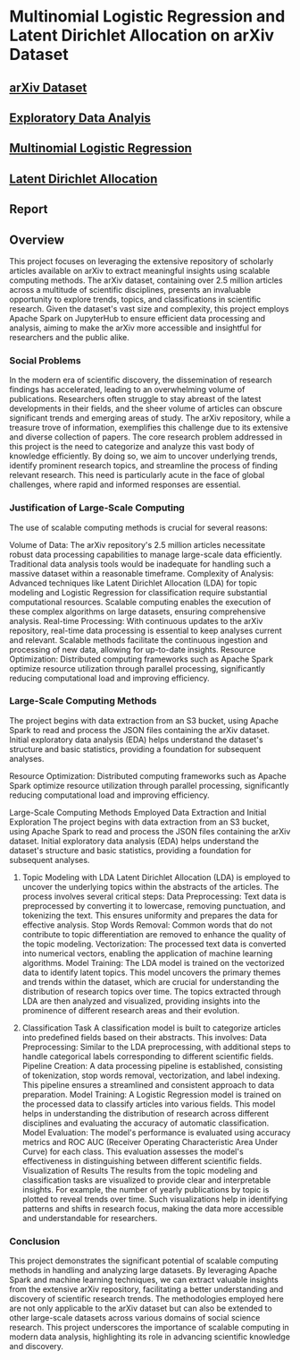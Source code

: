 # Multinomial Logistic Regression and Latent Dirichlet Allocation on arXiv Dataset
## [arXiv Dataset](https://www.kaggle.com/datasets/Cornell-University/arxiv)
## [Exploratory Data Analyis](https://github.com/macs30123-s24/final-project-arxiv/blob/3edf5ec8382d9f0fc19f41fc0de09ea734f7a080/EDA.ipynb)
## [Multinomial Logistic Regression](https://github.com/macs30123-s24/final-project-arxiv/blob/3edf5ec8382d9f0fc19f41fc0de09ea734f7a080/Classification.ipynb)
## [Latent Dirichlet Allocation](https://github.com/macs30123-s24/final-project-arxiv/blob/3edf5ec8382d9f0fc19f41fc0de09ea734f7a080/LDA.ipynb)
## Report

## Overview
This project focuses on leveraging the extensive repository of scholarly articles available on arXiv to extract meaningful insights using scalable computing methods. The arXiv dataset, containing over 2.5 million articles across a multitude of scientific disciplines, presents an invaluable opportunity to explore trends, topics, and classifications in scientific research. Given the dataset's vast size and complexity, this project employs Apache Spark on JupyterHub to ensure efficient data processing and analysis, aiming to make the arXiv more accessible and insightful for researchers and the public alike.

### Social Problems
In the modern era of scientific discovery, the dissemination of research findings has accelerated, leading to an overwhelming volume of publications. Researchers often struggle to stay abreast of the latest developments in their fields, and the sheer volume of articles can obscure significant trends and emerging areas of study. The arXiv repository, while a treasure trove of information, exemplifies this challenge due to its extensive and diverse collection of papers.
The core research problem addressed in this project is the need to categorize and analyze this vast body of knowledge efficiently. By doing so, we aim to uncover underlying trends, identify prominent research topics, and streamline the process of finding relevant research. This need is particularly acute in the face of global challenges, where rapid and informed responses are essential.

### Justification of Large-Scale Computing

The use of scalable computing methods is crucial for several reasons:

Volume of Data: The arXiv repository's 2.5 million articles necessitate robust data processing capabilities to manage large-scale data efficiently. Traditional data analysis tools would be inadequate for handling such a massive dataset within a reasonable timeframe.
Complexity of Analysis: Advanced techniques like Latent Dirichlet Allocation (LDA) for topic modeling and Logistic Regression for classification require substantial computational resources. Scalable computing enables the execution of these complex algorithms on large datasets, ensuring comprehensive analysis.
Real-time Processing: With continuous updates to the arXiv repository, real-time data processing is essential to keep analyses current and relevant. Scalable methods facilitate the continuous ingestion and processing of new data, allowing for up-to-date insights.
Resource Optimization: Distributed computing frameworks such as Apache Spark optimize resource utilization through parallel processing, significantly reducing computational load and improving efficiency.


### Large-Scale Computing Methods

The project begins with data extraction from an S3 bucket, using Apache Spark to read and process the JSON files containing the arXiv dataset. Initial exploratory data analysis (EDA) helps understand the dataset's structure and basic statistics, providing a foundation for subsequent analyses.

Resource Optimization: Distributed computing frameworks such as Apache Spark optimize resource utilization through parallel processing, significantly reducing computational load and improving efficiency.

Large-Scale Computing Methods Employed
Data Extraction and Initial Exploration
The project begins with data extraction from an S3 bucket, using Apache Spark to read and process the JSON files containing the arXiv dataset. Initial exploratory data analysis (EDA) helps understand the dataset's structure and basic statistics, providing a foundation for subsequent analyses.

1. Topic Modeling with LDA
Latent Dirichlet Allocation (LDA) is employed to uncover the underlying topics within the abstracts of the articles. The process involves several critical steps:
Data Preprocessing: Text data is preprocessed by converting it to lowercase, removing punctuation, and tokenizing the text. This ensures uniformity and prepares the data for effective analysis.
Stop Words Removal: Common words that do not contribute to topic differentiation are removed to enhance the quality of the topic modeling.
Vectorization: The processed text data is converted into numerical vectors, enabling the application of machine learning algorithms.
Model Training: The LDA model is trained on the vectorized data to identify latent topics. This model uncovers the primary themes and trends within the dataset, which are crucial for understanding the distribution of research topics over time.
The topics extracted through LDA are then analyzed and visualized, providing insights into the prominence of different research areas and their evolution.

2. Classification Task
A classification model is built to categorize articles into predefined fields based on their abstracts. This involves:
Data Preprocessing: Similar to the LDA preprocessing, with additional steps to handle categorical labels corresponding to different scientific fields.
Pipeline Creation: A data processing pipeline is established, consisting of tokenization, stop words removal, vectorization, and label indexing. This pipeline ensures a streamlined and consistent approach to data preparation.
Model Training: A Logistic Regression model is trained on the processed data to classify articles into various fields. This model helps in understanding the distribution of research across different disciplines and evaluating the accuracy of automatic classification.
Model Evaluation: The model's performance is evaluated using accuracy metrics and ROC AUC (Receiver Operating Characteristic Area Under Curve) for each class. This evaluation assesses the model's effectiveness in distinguishing between different scientific fields.
Visualization of Results
The results from the topic modeling and classification tasks are visualized to provide clear and interpretable insights. For example, the number of yearly publications by topic is plotted to reveal trends over time. Such visualizations help in identifying patterns and shifts in research focus, making the data more accessible and understandable for researchers.

### Conclusion
This project demonstrates the significant potential of scalable computing methods in handling and analyzing large datasets. By leveraging Apache Spark and machine learning techniques, we can extract valuable insights from the extensive arXiv repository, facilitating a better understanding and discovery of scientific research trends. The methodologies employed here are not only applicable to the arXiv dataset but can also be extended to other large-scale datasets across various domains of social science research. This project underscores the importance of scalable computing in modern data analysis, highlighting its role in advancing scientific knowledge and discovery.
